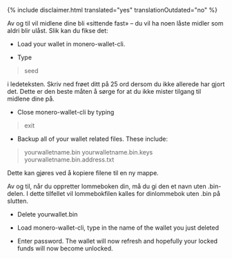 {% include disclaimer.html translated="yes" translationOutdated="no" %}

Av og til vil midlene dine bli «sittende fast» – du vil ha noen låste midler
som aldri blir ulåst. Slik kan du fikse det:

- Load your wallet in monero-wallet-cli.

- Type

> seed

i ledeteksten. Skriv ned frøet ditt på 25 ord dersom du ikke allerede har
gjort det. Dette er den beste måten å sørge for at du ikke mister tilgang
til midlene dine på.

- Close monero-wallet-cli by typing

> exit

- Backup all of your wallet related files. These include:

> yourwalletname.bin
> yourwalletname.bin.keys
> yourwalletname.bin.address.txt

Dette kan gjøres ved å kopiere filene til en ny mappe.

Av og til, når du oppretter lommeboken din, må du gi den et navn uten
.bin-delen. I dette tilfellet vil lommebokfilen kalles for dinlommebok uten
.bin på slutten.

- Delete yourwallet.bin

- Load monero-wallet-cli, type in the name of the wallet you just deleted

- Enter password. The wallet will now refresh and hopefully your locked
  funds will now become unlocked.

